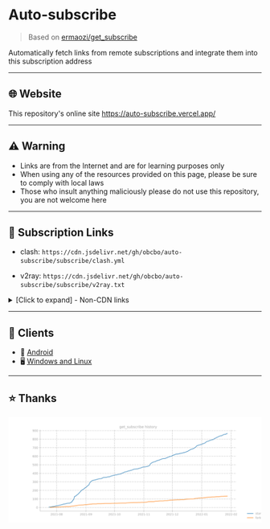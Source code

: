 # Auto-subscribe

> Based on [ermaozi/get_subscribe](https://github.com/ermaozi/get_subscribe)

Automatically fetch links from remote subscriptions and integrate them into this subscription address

- - -

## 🌐 Website

This repository's online site <https://auto-subscribe.vercel.app/>

- - -

## ⚠️ Warning

- Links are from the Internet and are for learning purposes only
- When using any of the resources provided on this page, please be sure to comply with local laws
- Those who insult anything maliciously please do not use this repository, you are not welcome here

- - -

## 🚀 Subscription Links

- clash: `https://cdn.jsdelivr.net/gh/obcbo/auto-subscribe/subscribe/clash.yml`

- v2ray: `https://cdn.jsdelivr.net/gh/obcbo/auto-subscribe/subscribe/v2ray.txt`

<details>
<summary>[Click to expand] - Non-CDN links</summary>
<pre><code>clash: https://raw.githubusercontent.com/ObcbO/auto-subscribe/main/subscribe/clash.yml
v2ray: https://raw.githubusercontent.com/ObcbO/auto-subscribe/main/subscribe/v2ray.txt
</code></pre>
</details>

- - -

## 📘 Clients

- 📱 [Android](https://github.com/Kr328/ClashForAndroid/releases)
- 🖥 [Windows and Linux](https://github.com/Dreamacro/clash)

- - -

## ⭐ Thanks

[![photo](https://raw.githubusercontent.com/ermaozi/get_subscribe/main/mail/project_info.svg)](https://github.com/ermaozi/get_subscribe)
